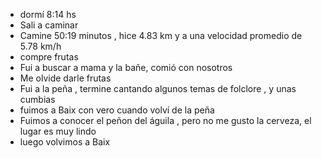 - dormí 8:14 hs
- Sali a caminar
- Camine 50:19 minutos , hice 4.83 km y a una velocidad promedio de 5.78 km/h
- compre frutas 
- Fui a buscar a mama y la bañe, comió con nosotros
- Me olvide darle frutas 
- Fui a la peña , termine cantando algunos temas de folclore , y unas cumbias 
- fuimos a Baix con vero cuando volví de la peña
- Fuimos a conocer el peñon del águila , pero no me gusto la cerveza, el lugar es muy lindo
- luego volvimos a Baix 